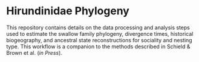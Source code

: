 # Hirundinidae Phylogeny

This repository contains details on the data processing and analysis steps used to estimate the swallow family phylogeny, divergence times, historical biogeography, and ancestral state reconstructions for sociality and nesting type. This workflow is a companion to the methods described in Schield & Brown et al. (_in Press_).

